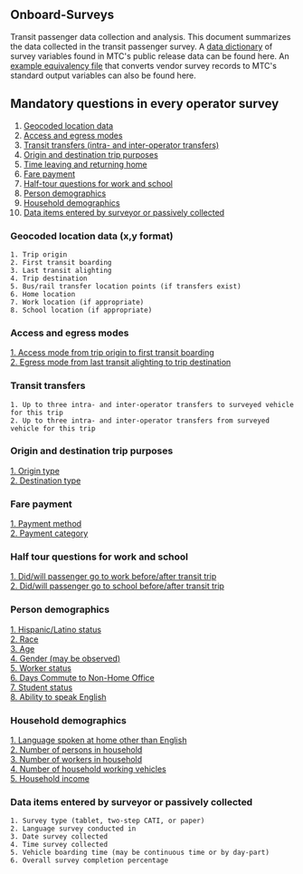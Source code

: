 
## Onboard-Surveys

Transit passenger data collection and analysis. This document summarizes the data collected in the transit passenger survey. A [data dictionary](data_dictionary.md) of survey variables found in MTC's public release data can be found here. An [example equivalency file](variable_dictionary.md) that converts vendor survey records to MTC's standard output variables can also be found here.


## Mandatory questions in every operator survey

1.  [Geocoded location data](#geocoded-location-data)  
2.  [Access and egress modes](#access-and-egress-modes)  
3.  [Transit transfers (intra- and inter-operator transfers)](#transit-transfers)  
4.  [Origin and destination trip purposes](#origin-and-destination-trip-purposes)  
5.  [Time leaving and returning home](#time-leaving-and-returning-home)  
6.  [Fare payment](#fare-payment)  
7.  [Half-tour questions for work and school](#half-tour-questions-for-work-and-school)  
8.  [Person demographics](#person-demographics)  
9.  [Household demographics](#household-demographics)  
10. [Data items entered by surveyor or passively collected](#data-items-entered-by-surveyor-or-passively-collected)  
 


### Geocoded location data (x,y format)
```
1. Trip origin  
2. First transit boarding  
3. Last transit alighting  
4. Trip destination  
5. Bus/rail transfer location points (if transfers exist)  
6. Home location  
7. Work location (if appropriate)  
8. School location (if appropriate)  
```

### Access and egress modes

[1. Access mode from trip origin to first transit boarding](access.md)  
[2. Egress mode from last transit alighting to trip destination](egress.md)  

### Transit transfers
```
1. Up to three intra- and inter-operator transfers to surveyed vehicle for this trip  
2. Up to three intra- and inter-operator transfers from surveyed vehicle for this trip  
```

### Origin and destination trip purposes

[1. Origin type](origin.md)  
[2. Destination type](destination.md)  


### Fare payment
[1. Payment method](fare.md/#payment-method)  
[2. Payment category](fare.md/#payment-category)  

### Half tour questions for work and school
[1. Did/will passenger go to work before/after transit trip](work_half-tour.md)   
[2. Did/will passenger go to school before/after transit trip](school_half-tour.md)  


### Person demographics

[1. Hispanic/Latino status](person.md)    
[2. Race](person.md/#race)    
[3. Age](person.md/#age)    
[4. Gender (may be observed)](person.md/#gender)    
[5. Worker status](person.md/#worker-status)  
[6. Days Commute to Non-Home Office](person.md/#days-commute)    
[7. Student status](person.md/#student-status)    
[8. Ability to speak English](person.md/#ability-to-speak-english)    


### Household demographics

[1. Language spoken at home other than English](household.md/#language-spoken-at-home)  
[2. Number of persons in household](household.md/#number-of-persons-in-household)    
[3. Number of workers in household](household.md/#number-of-workers-in-household)    
[4. Number of household working vehicles](household.md/#number-of-household-working-vehicles)    
[5. Household income](household.md/#household-income)    

### Data items entered by surveyor or passively collected
```
1. Survey type (tablet, two-step CATI, or paper)  
2. Language survey conducted in  
3. Date survey collected   
4. Time survey collected   
5. Vehicle boarding time (may be continuous time or by day-part)  
6. Overall survey completion percentage  
```
 


